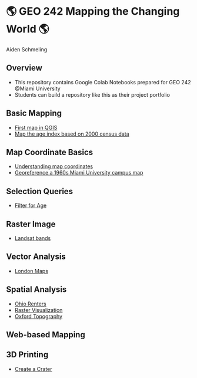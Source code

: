 # :earth_americas: GEO 242 Mapping the Changing World :earth_americas:

Aiden Schmeling

## Overview
- This repository contains Google Colab Notebooks prepared for GEO 242 @Miami University
- Students can build a repository like this as their project portfolio

## Basic Mapping
- [First map in QGIS](https://github.com/AidenSchmeling/gis-project-portfolio-geo242/blob/main/basic-mapping/my-first-mapping.ipynb)
- [Map the age index based on 2000 census data](https://github.com/AidenSchmeling/gis-project-portfolio-geo242/blob/main/basic-mapping/age-index-mapping.ipynb)

## Map Coordinate Basics
- [Understanding map coordinates](https://github.com/AidenSchmeling/gis-project-portfolio-geo242/blob/main/map-coordinate-basics/understanding-coordinates.ipynb)
- [Georeference a 1960s Miami University campus map](https://github.com/AidenSchmeling/gis-project-portfolio-geo242/blob/main/map-coordinate-basics/georeferencing.ipynb)

## Selection Queries
- [Filter for Age](https://github.com/AidenSchmeling/gis-project-portfolio-geo242/blob/main/SelectionsQueries/Copy_of_week_05_assignment_template.ipynb)

## Raster Image
- [Landsat bands](https://github.com/AidenSchmeling/gis-project-portfolio-geo242/blob/main/raster-image/understand-landsat-bands.ipynb)

## Vector Analysis
- [London Maps](https://github.com/AidenSchmeling/gis-project-portfolio-geo242/blob/main/Vector_Analysis/London_Maps.ipynb)

## Spatial Analysis
- [Ohio Renters](https://github.com/AidenSchmeling/gis-project-portfolio-geo242/blob/main/SpatialAnalysis/Copy_of_week_12_assignment_template.ipynb)
- [Raster Visualization](https://github.com/AidenSchmeling/gis-project-portfolio-geo242/blob/main/SpatialAnalysis/Copy_of_week_08_assignment_template.ipynb)
- [Oxford Topography](https://github.com/AidenSchmeling/gis-project-portfolio-geo242/blob/main/SpatialAnalysis/Copy_of_week_09_assignment_template.ipynb)

## Web-based Mapping

## 3D Printing
- [Create a Crater](https://github.com/AidenSchmeling/gis-project-portfolio-geo242/blob/main/3DPrinting/Copy_of_week_11_assignment_template.ipynb)
